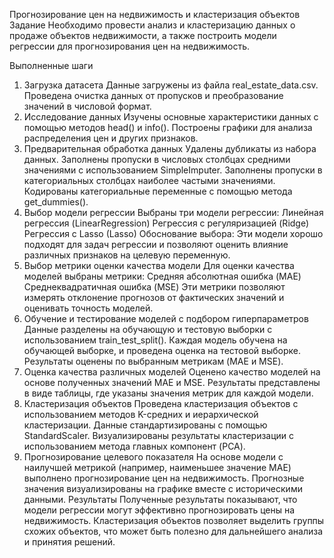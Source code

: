Прогнозирование цен на недвижимость и кластеризация объектов
Задание
Необходимо провести анализ и кластеризацию данных о продаже объектов недвижимости, а также построить модели регрессии для прогнозирования цен на недвижимость.

Выполненные шаги
1. Загрузка датасета
Данные загружены из файла real_estate_data.csv.
Проведена очистка данных от пропусков и преобразование значений в числовой формат.
2. Исследование данных
Изучены основные характеристики данных с помощью методов head() и info().
Построены графики для анализа распределения цен и других признаков.
3. Предварительная обработка данных
Удалены дубликаты из набора данных.
Заполнены пропуски в числовых столбцах средними значениями с использованием SimpleImputer.
Заполнены пропуски в категориальных столбцах наиболее частыми значениями.
Кодированы категориальные переменные с помощью метода get_dummies().
4. Выбор модели регрессии
Выбраны три модели регрессии:
Линейная регрессия (LinearRegression)
Регрессия с регуляризацией (Ridge)
Регрессия с Lasso (Lasso)
Обоснование выбора: Эти модели хорошо подходят для задач регрессии и позволяют оценить влияние различных признаков на целевую переменную.
5. Выбор метрики оценки качества модели
Для оценки качества моделей выбраны метрики:
Средняя абсолютная ошибка (MAE)
Среднеквадратичная ошибка (MSE)
Эти метрики позволяют измерять отклонение прогнозов от фактических значений и оценивать точность моделей.
6. Обучение и тестирование моделей с подбором гиперпараметров
Данные разделены на обучающую и тестовую выборки с использованием train_test_split().
Каждая модель обучена на обучающей выборке, и проведена оценка на тестовой выборке.
Результаты оценены по выбранным метрикам (MAE и MSE).
7. Оценка качества различных моделей
Оценено качество моделей на основе полученных значений MAE и MSE.
Результаты представлены в виде таблицы, где указаны значения метрик для каждой модели.
8. Кластеризация объектов
Проведена кластеризация объектов с использованием методов K-средних и иерархической кластеризации.
Данные стандартизированы с помощью StandardScaler.
Визуализированы результаты кластеризации с использованием метода главных компонент (PCA).
9. Прогнозирование целевого показателя
На основе модели с наилучшей метрикой (например, наименьшее значение MAE) выполнено прогнозирование цен на недвижимость.
Прогнозные значения визуализированы на графике вместе с историческими данными.
Результаты
Полученные результаты показывают, что модели регрессии могут эффективно прогнозировать цены на недвижимость.
Кластеризация объектов позволяет выделить группы схожих объектов, что может быть полезно для дальнейшего анализа и принятия решений.
